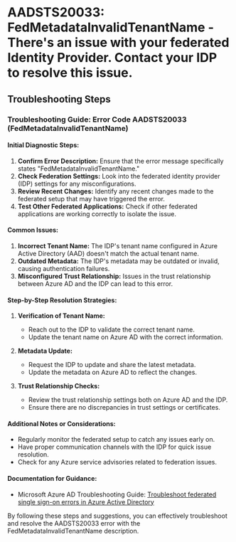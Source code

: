 # AADSTS20033: FedMetadataInvalidTenantName - There's an issue with your federated Identity Provider. Contact your IDP to resolve this issue.


## Troubleshooting Steps
### Troubleshooting Guide: Error Code AADSTS20033 (FedMetadataInvalidTenantName)

#### Initial Diagnostic Steps:
1. **Confirm Error Description:** Ensure that the error message specifically states "FedMetadataInvalidTenantName."
2. **Check Federation Settings:** Look into the federated identity provider (IDP) settings for any misconfigurations.
3. **Review Recent Changes:** Identify any recent changes made to the federated setup that may have triggered the error.
4. **Test Other Federated Applications:** Check if other federated applications are working correctly to isolate the issue.

#### Common Issues:
1. **Incorrect Tenant Name:** The IDP's tenant name configured in Azure Active Directory (AAD) doesn't match the actual tenant name.
2. **Outdated Metadata:** The IDP's metadata may be outdated or invalid, causing authentication failures.
3. **Misconfigured Trust Relationship:** Issues in the trust relationship between Azure AD and the IDP can lead to this error.

#### Step-by-Step Resolution Strategies:
1. **Verification of Tenant Name:**
   - Reach out to the IDP to validate the correct tenant name.
   - Update the tenant name on Azure AD with the correct information.
   
2. **Metadata Update:**
   - Request the IDP to update and share the latest metadata.
   - Update the metadata on Azure AD to reflect the changes.
   
3. **Trust Relationship Checks:**
   - Review the trust relationship settings both on Azure AD and the IDP.
   - Ensure there are no discrepancies in trust settings or certificates.

#### Additional Notes or Considerations:
- Regularly monitor the federated setup to catch any issues early on.
- Have proper communication channels with the IDP for quick issue resolution.
- Check for any Azure service advisories related to federation issues.

#### Documentation for Guidance:
- Microsoft Azure AD Troubleshooting Guide: [Troubleshoot federated single sign-on errors in Azure Active Directory](https://docs.microsoft.com/en-us/azure/active-directory/hybrid/tshoot-sso)

By following these steps and suggestions, you can effectively troubleshoot and resolve the AADSTS20033 error with the FedMetadataInvalidTenantName description.